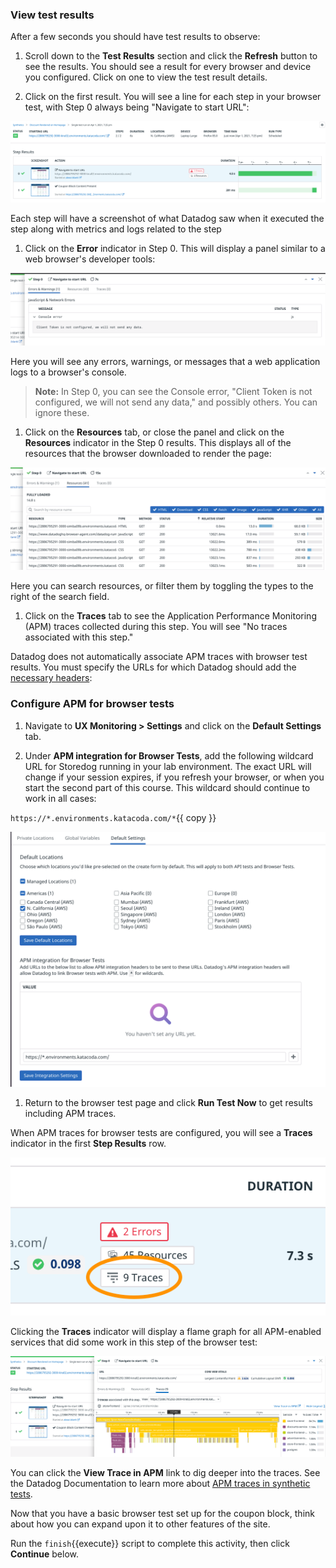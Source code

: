 ### View test results

After a few seconds you should have test results to observe:

1. Scroll down to the **Test Results** section and click the **Refresh** button to see the results. You should see a result for every browser and device you configured. Click on one to view the test result details.

1. Click on the first result. You will see a line for each step in your browser test, with Step 0 always being "Navigate to start URL":
  
  ![Browser test assertion results](./assets/first_browser_test_results.png)

  Each step will have a screenshot of what Datadog saw when it executed the step along with metrics and logs related to the step

1. Click on the **Error** indicator in Step 0. This will display a panel similar to a web browser's developer tools:

  ![The error tab of a browser test result](./assets/browser_test_error_panel.png)

  Here you will see any errors, warnings, or messages that a web application logs to a browser's console. 
  
  > **Note:** In Step 0, you can see the Console error, "Client Token is not configured, we will not send any data," and possibly others. You can ignore these.

1. Click on the **Resources** tab, or close the panel and click on the **Resources** indicator in the Step 0 results. This displays all of the resources that the browser downloaded to render the page:
  
  ![The browser test result Resources panel](./assets/browser_test_results_resources.png)
  
  Here you can search resources, or filter them by toggling the types to the right of the search field.

1. Click on the **Traces** tab to see the Application Performance Monitoring (APM) traces collected during this step. You will see "No traces associated with this step." 

  Datadog does not automatically associate APM traces with browser test results. You must specify the URLs for which Datadog should add the [necessary headers](https://docs.datadoghq.com/synthetics/apm/#how-are-traces-linked-to-tests):

### Configure APM for browser tests

1. Navigate to **UX Monitoring > Settings** and click on the **Default Settings** tab.
  
1. Under **APM integration for Browser Tests**, add the following wildcard URL for Storedog running in your lab environment. The exact URL will change if your session expires, if you refresh your browser, or when you start the second part of this course. This wildcard should continue to work in all cases:

  `https://*.environments.katacoda.com/*`{{ copy }}

  ![APM integration for Storedog browser tests](./assets/apm_browser_test_integration.png)

1. Return to the browser test page and click **Run Test Now** to get results including APM traces.
  
  When APM traces for browser tests are configured, you will see a **Traces** indicator in the first **Step Results** row.

  ![Browser test traces for Chrome](./assets/browser_test_traces_detail.png)
  
  Clicking the **Traces** indicator will display a flame graph for all APM-enabled services that did some work in this step of the browser test:
  
  ![APM traces for Step 0 of this browser test](./assets/browser_test_results_traces.png)

  You can click the **View Trace in APM** link to dig deeper into the traces. See the Datadog Documentation to learn more about [APM traces in synthetic tests](https://docs.datadoghq.com/synthetics/apm).

Now that you have a basic browser test set up for the coupon block, think about how you can expand upon it to other features of the site.

Run the `finish`{{execute}} script to complete this activity, then click **Continue** below.
